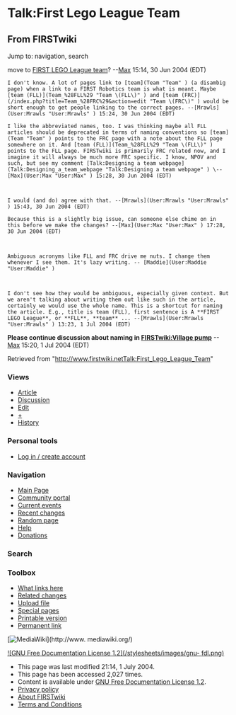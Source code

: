 # Talk:First Lego League Team

## From FIRSTwiki

Jump to: navigation, search

move to [FIRST LEGO League team](/index.php?title=FIRST_LEGO_League_team&action=edit "FIRST LEGO League
team")? --[Max](User:Max "User:Max") 15:14, 30 Jun 2004 (EDT)

```
I don't know. A lot of pages link to [team](Team "Team" ) (a disambig page) when a link to a FIRST Robotics team is what is meant. Maybe [team (FLL)](Team_%28FLL%29 "Team \(FLL\)" ) and [team (FRC)](/index.php?title=Team_%28FRC%29&action=edit "Team \(FRC\)" ) would be short enough to get people linking to the correct pages. --[Mrawls](User:Mrawls "User:Mrawls" ) 15:24, 30 Jun 2004 (EDT) 

I like the abbreviated names, too. I was thinking maybe all FLL articles should be deprecated in terms of naming conventions so [team](Team "Team" ) points to the FRC page with a note about the FLL page somewhere on it. And [team (FLL)](Team_%28FLL%29 "Team \(FLL\)" ) points to the FLL page. FIRSTwiki is primarily FRC related now, and I imagine it will always be much more FRC specific. I know, NPOV and such, but see my comment [Talk:Designing a team webpage](Talk:Designing_a_team_webpage "Talk:Designing a team webpage" ) \--[Max](User:Max "User:Max" ) 15:28, 30 Jun 2004 (EDT) 



I would (and do) agree with that. --[Mrawls](User:Mrawls "User:Mrawls" ) 15:43, 30 Jun 2004 (EDT) 

Because this is a slightly big issue, can someone else chime on in this before we make the changes? --[Max](User:Max "User:Max" ) 17:28, 30 Jun 2004 (EDT) 



Ambiguous acronyms like FLL and FRC drive me nuts. I change them whenever I see them. It's lazy writing. -- [Maddie](User:Maddie "User:Maddie" )



I don't see how they would be ambiguous, especially given context. But we aren't talking about writing them out like such in the article, certainly we would use the whole name. This is a shortcut for naming the article. E.g., title is team (FLL), first sentence is A **FIRST LEGO League**, or **FLL**, **team** ... --[Mrawls](User:Mrawls "User:Mrawls" ) 13:23, 1 Jul 2004 (EDT) 
```

**Please continue discussion about naming in [FIRSTwiki:Village pump](FIRSTwiki:Village_pump "FIRSTwiki:Village pump")** --[Max](User:Max "User:Max") 15:20, 1 Jul 2004 (EDT)

Retrieved from "<http://www.firstwiki.netTalk:First_Lego_League_Team>"

### Views

- [Article](First_Lego_League_Team)
- [Discussion](Talk:First_Lego_League_Team)
- [Edit](/index.php?title=Talk:First_Lego_League_Team&action=edit)
- [+](/index.php?title=Talk:First_Lego_League_Team&action=edit&section=new)
- [History](/index.php?title=Talk:First_Lego_League_Team&action=history)

### Personal tools

- [Log in / create account](/index.php?title=Special:Userlogin&returnto=Talk:First_Lego_League_Team)

[](Main_Page "Main Page")

### Navigation

- [Main Page](Main_Page)
- [Community portal](FIRSTwiki:Community_portal)
- [Current events](Current_events)
- [Recent changes](Special:Recentchanges)
- [Random page](Special:Random)
- [Help](Help:Contents)
- [Donations](FIRSTwiki:Site_support)

### Search

### Toolbox

- [What links here](Special:Whatlinkshere/Talk:First_Lego_League_Team)
- [Related changes](Special:Recentchangeslinked/Talk:First_Lego_League_Team)
- [Upload file](Special:Upload)
- [Special pages](Special:Specialpages)
- [Printable version](/index.php?title=Talk:First_Lego_League_Team&printable=yes)
- [Permanent link](/index.php?title=Talk:First_Lego_League_Team&oldid=39700)

[![MediaWiki](/skins/common/images/poweredby_mediawiki_88x31.png)](http://www.
mediawiki.org/)

[![GNU Free Documentation License 1.2](/stylesheets/images/gnu-
fdl.png)](http://www.gnu.org/copyleft/fdl.html)

- This page was last modified 21:14, 1 July 2004.
- This page has been accessed 2,027 times.
- Content is available under [GNU Free Documentation License 1.2](http://www.gnu.org/copyleft/fdl.html "http://www.gnu.org/copyleft/fdl.html").
- [Privacy policy](FIRSTwiki:Privacy_policy "FIRSTwiki:Privacy policy")
- [About FIRSTwiki](FIRSTwiki:About "FIRSTwiki:About")
- [Terms and Conditions](FIRSTwiki:Terms_and_conditions "FIRSTwiki:Terms and conditions")
